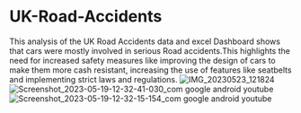 # UK-Road-Accidents
This analysis of the UK Road Accidents data and excel Dashboard shows that cars were mostly involved in serious Road accidents.This highlights the need for increased safety measures like improving the design of cars to make them more cash resistant, increasing the use of features like seatbelts and implementing strict laws and regulations. 
![IMG_20230523_121824](https://github.com/Enockodhis/UK-Road-Accidents/assets/107674019/68c10e4d-205c-4581-a53f-f2424a85f87e)
![Screenshot_2023-05-19-12-32-41-030_com google android youtube](https://github.com/Enockodhis/UK-Road-Accidents/assets/107674019/d4ae8b43-c829-444a-a04e-828c222af125)
![Screenshot_2023-05-19-12-32-15-154_com google android youtube](https://github.com/Enockodhis/UK-Road-Accidents/assets/107674019/936ebaff-ae76-4484-a12c-2091efeb8949)
